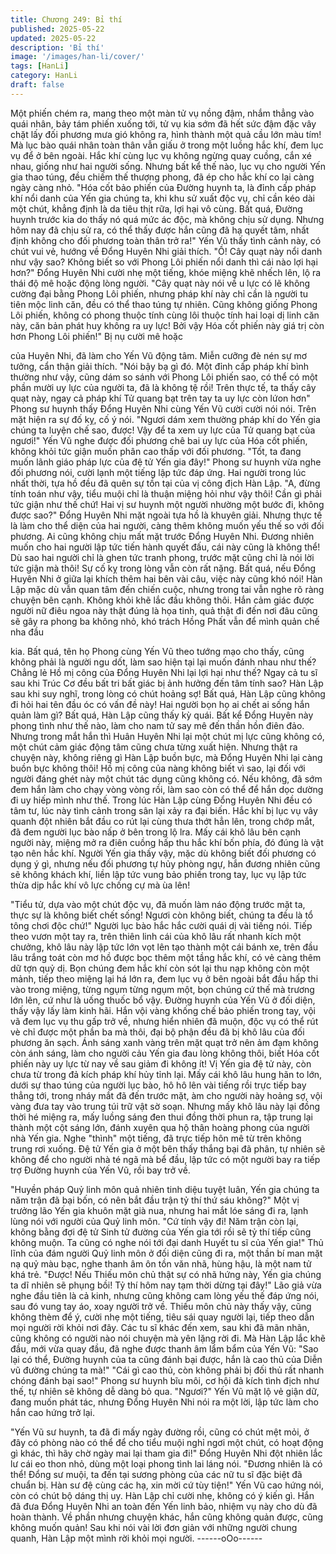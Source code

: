 ```yaml
---
title: Chương 249: Bỉ thí
published: 2025-05-22
updated: 2025-05-22
description: 'Bỉ thí'
image: '/images/han-li/cover/'
tags: [HanLi]
category: HanLi
draft: false
---
```


Một phiến chém ra, mang theo một màn tử vụ nồng đậm, nhắm
thẳng vào quái nhân, bảy tám phiến xuống tới, tử vụ kia sớm đã
hết sức đậm đặc vây chặt lấy đối phương mưa gió không ra, hình
thành một quả cầu lớn màu tím!
Mà lục bào quái nhân toàn thân vẫn giấu ở trong một luồng hắc
khí, đem lục vụ để ở bên ngoài.
Hắc khí cùng lục vụ không ngừng quay cuồng, cắn xé nhau, giống
như hai người sống. Nhưng bất kể thế nào, lục vụ cho người Yến
gia thao túng, đều chiếm thế thượng phong, đã ép cho hắc khí co
lại càng ngày càng nhỏ.
"Hóa cốt bảo phiến của Đường huynh ta, là đỉnh cấp pháp khí nổi
danh của Yến gia chúng ta, khi khu sử xuất độc vụ, chỉ cần kéo
dài một chút, khẳng định là da tiêu thịt rữa, lợi hại vô cùng. Bất
quá, Đường huynh trước kia do thấy nó quá mức ác độc, mà
không chịu sử dụng. Nhưng hôm nay đã chịu sử ra, có thể thấy
được hắn cũng đã hạ quyết tâm, nhất định không cho đối phương
toàn thân trở ra!" Yến Vũ thấy tình cảnh này, có chút vui vẻ,
hướng về Đổng Huyên Nhi giải thích.
"Ồ! Cây quạt này nổi danh như vậy sao? Không biết so với Phong
Lôi phiến nổi danh thì cái nào lợi hại hơn?" Đổng Huyên Nhi cười
nhẹ một tiếng, khóe miệng khẽ nhếch lên, lộ ra thái độ mê hoặc
động lòng người.
"Cây quạt này nói về u lực có lẽ không cường đại bằng Phong Lôi
phiến, nhưng pháp khí này chỉ cần là người tu tiên mộc linh căn,
đều có thể thao túng tự nhiên. Cũng không giống Phong Lôi
phiến, không có phong thuộc tính cùng lôi thuộc tính hai loại dị
linh căn này, căn bản phát huy không ra uy lực! Bởi vậy Hóa cốt
phiến này giá trị còn hơn Phong Lôi phiến!" Bị nụ cười mê hoặc

của Huyên Nhi, đã làm cho Yến Vũ động tâm. Miễn cưỡng đè nén
sự mơ tưởng, cẩn thận giải thích.
"Nói bậy bạ gì đó. Một đỉnh cấp pháp khí bình thường như vậy,
cũng dám so sánh với Phong Lôi phiến sao, có thể có một phần
mười uy lực của người ta, đã là không tệ rồi! Trên thực tế, ta thấy
cây quạt này, ngay cả pháp khí Tử quang bạt trên tay ta uy lực
còn lứon hơn" Phong sư huynh thấy Đổng Huyên Nhi cùng Yến
Vũ cười cười nói nói. Trên mặt hiện ra sự đố kỵ, cố ý nói.
"Ngươi dám xem thường pháp khí do Yến gia chúng ta luyện chế
sao, được! Vậy để ta xem uy lực của Tử quang bạt của ngươi!"
Yến Vũ nghe được đối phương chê bai uy lực của Hóa cốt phiến,
không khỏi tức giận muốn phân cao thấp với đối phương.
"Tốt, ta đang muốn lãnh giáo pháp lực của đệ tử Yến gia đây!"
Phong sư huynh vừa nghe đối phương nói, cười lạnh một tiếng
lập tức đáp ứng.
Hai người trong lúc nhất thời, tựa hồ đều đã quên sự tồn tại của
vị công địch Hàn Lập.
"A, đừng tính toán như vậy, tiểu muội chỉ là thuận miệng hỏi như
vậy thôi! Cần gì phải tức giận như thế chứ! Hai vị sư huynh một
người nhường một bước đi, không được sao?" Đổng Huyên Nhi
mặt ngoài tựa hồ là khuyên giải. Nhưng thực tế là làm cho thể
diện của hai người, càng thêm không muốn yếu thế so với đối
phương. Ai cũng không chịu mất mặt trước Đổng Huyên Nhi.
Đương nhiên muốn cho hai người lập tức tiến hành quyết đấu, cái
này cũng là không thể! Dù sao hai người chỉ là ghen tức tranh
phong, trước mặt cũng chỉ là nói lời tức giận mà thôi! Sự cố kỵ
trong lòng vẫn còn rất nặng. Bất quá, nếu Đổng Huyên Nhi ở giữa
lại khích thêm hai bên vài câu, việc này cũng khó nói!
Hàn Lập mặc dù vẫn quan tâm đến chiến cuộc, nhưng trong tai
vẫn nghe rõ ràng chuyện bên cạnh. Không khỏi khẽ lắc đầu
không thôi. Hắn cảm giác được người nữ điêu ngoa này thật
đúng là họa tinh, quả thật đi đến nơi đâu cũng sẽ gây ra phong ba
không nhỏ, khó trách Hồng Phất vẫn để mình quản chế nha đầu

kia.
Bất quá, tên họ Phong cùng Yến Vũ theo tướng mạo cho thấy,
cũng không phải là người ngu dốt, làm sao hiện tại lại muốn đánh
nhau như thế? Chẳng lẻ Hồ mị công của Đổng Huyên Nhi lại lợi
hại như thế? Ngay cả tu sĩ sau khi Trúc Cơ đều bất tri bất giác bị
ảnh hưởng đến tâm tính sao?
Hàn Lập sau khi suy nghĩ, trong lòng có chút hoảng sợ!
Bất quá, Hàn Lập cũng không đi hỏi hai tên đầu óc có vấn đề này!
Hai người bọn họ ai chết ai sống hắn quản làm gì?
Bất quá, Hàn Lập cũng thấy kỳ quái. Bất kể Đổng Huyên này
phong tình như thế nào, làm cho nam tử say mê đến thần hồn
điên đảo. Nhưng trong mắt hắn thì Huân Huyên Nhi lại một chút
mị lực cũng không có, một chút cảm giác động tâm cũng chưa
từng xuất hiện.
Nhưng thật ra chuyện này, không riêng gì Hàn Lập buồn bực, mà
Đổng Huyên Nhi lại càng buồn bực không thôi! Hồ mị công của
nàng không biết vì sao, lại đối với người đáng ghét này một chút
tác dụng cũng không có. Nếu không, đã sớm đem hắn làm cho
chạy vòng vòng rồi, làm sao còn có thể để hắn dọc dường đi uy
hiếp mình như thế.
Trong lúc Hàn Lập cùng Đổng Huyên Nhi đều có tâm tư, lúc này
tình cảnh trong sân lại xảy ra đại biến.
Hắc khí bị lục vụ vây quanh đột nhiên bắt đầu co rút lại cùng thưa
thớt hẳn lên, trong chớp mắt, đã đem người lục bào nấp ở bên
trong lộ lra. Mấy cái khô lâu bên cạnh người này, miệng mở ra
điên cuồng hấp thu hắc khí bốn phía, đó đúng là vật tạo nên hắc
khí.
Người Yến gia thấy vậy, mặc dù không biết đối phương có dụng ý
gì, nhưng nếu đối phương tự hủy phòng ngự, hắn đương nhiên
cũng sẽ không khách khí, liền lập tức vung bảo phiến trong tay,
lục vụ lập tức thừa dịp hắc khí vô lực chống cự mà ùa lên!

"Tiểu tử, dựa vào một chút độc vụ, đã muốn làm náo động trước
mặt ta, thực sự là không biết chết sống! Ngươi còn không biết,
chúng ta đều là tổ tông chơi độc chứ!" Người lục bào hắc hắc
cười quái dị vài tiếng nói.
Tiếp theo vươn một tay ra, trên thiên linh cái của khô lâu rất
nhanh kích một chưởng, khô lâu này lập tức lớn vọt lên tạo thành
một cái bánh xe, trên đầu lâu trắng toát còn mơ hồ được bọc
thêm một tầng hắc khí, có vẻ càng thêm dữ tợn quỷ dị.
Bọn chúng đem hắc khí còn sót lại thu nạp không còn một mảnh,
tiếp theo miệng lại há lớn ra, đem lục vụ ở bên ngoài bắt đầu hấp
thi vào trong miệng, từng ngụm từng ngụm một, bọn chúng cứ thế
mà trương lớn lên, cứ như là uống thuốc bổ vậy.
Đường huynh của Yến Vũ ở đối diện, thấy vậy lấy làm kinh hãi.
Hắn vội vàng khống chế bảo phiến trong tay, vội vã đem lục vụ
thu gấp trở về, nhưng hiển nhiên đã muộn, độc vụ có thể rút vè
chỉ được một phần ba mà thôi, đại bộ phận đều đã bị khô lâu của
đối phương ăn sạch.
Ánh sáng xanh vàng trên mặt quạt trở nên ảm đạm không còn
ánh sáng, làm cho người cảu Yến gia đau lòng không thôi, biết
Hóa cốt phiến này uy lực từ nay về sau giảm đi không ít!
Vị Yến gia đệ tử này, còn chưa từ trong đả kích pháp khí hủy tỉnh
lại. Mấy cái khô lâu hung hãn to lớn, dưới sự thao túng của người
lục bào, hô hô lên vài tiếng rồi trực tiếp bay thẳng tới, trong nháy
mắt đã đến trước mặt, àm cho người này hoảng sợ, vội vàng đưa
tay vào trung túi trữ vật sờ soạn.
Nhưng mấy khô lâu này lại đồng thời hé miệng ra, mấy luồng
sáng đen thui đồng thời phun ra, tập trung lại thành một cột sáng
lớn, đánh xuyên qua hộ thân hoàng phong của người nhà Yến
gia. Nghe "thình" một tiếng, đã trực tiếp hôn mê từ trên không
trung rơi xuống.
Đệ tử Yến gia ở một bên thấy thắng bại đã phân, tự nhiên sẽ
không để cho người nhà té ngã mà bể đầu, lập tức có một người
bay ra tiếp trợ Đường huynh của Yến Vũ, rồi bay trở về.

"Huyền pháp Quỷ linh môn quả nhiên tinh diệu tuyệt luân, Yến gia
chúng ta năm trận đã bại bốn, có nên bắt đầu trận tỷ thí thứ sáu
không?" Một vị trưởng lão Yến gia khuôn mặt già nua, nhưng hai
mắt lóe sáng đi ra, lạnh lùng nói với người của Quỷ linh môn.
"Cứ tính vậy đi! Năm trận còn lại, không bằng đợi đệ tử Sinh tử
đường của Yến gia tới rồi sẽ tỷ thí tiếp cũng không muộn. Ta cũng
có nghe nói tới đại danh Huyết tu sĩ của Yến gia!" Thủ lĩnh của
đám người Quỷ linh môn ở đối diện cũng đi ra, một thần bí man
mặt nạ quỷ màu bạc, nghe thanh âm ôn tồn văn nhã, hùng hậu, là
một nam tử khá trẻ.
"Được! Nếu Thiếu môn chủ thật sự có nhã hứng này, Yến gia
chúng ta dĩ nhiên sẽ phụng bồi! Tỷ thí hôm nay tạm thời dừng tại
đây!" Lão giả vừa nghe đầu tiên là cả kinh, nhưng cũng không
cam lòng yếu thế đáp ứng nói, sau đó vung tay áo, xoay người
trở về.
Thiếu môn chủ này thấy vậy, cũng không thèm để ý, cười nhẹ một
tiếng, tiêu sái quay người lại, tiếp theo dẫn mọi người rời khỏi nơi
đây.
Các tu sĩ khác đến xem, sau khi đã mãn nhãn, cũng không có
người nào nói chuyện mà yên lặng rời đi.
Mà Hàn Lập lắc khẽ đầu, mới vừa quay đầu, đã nghe được thanh
âm lẩm bẩm của Yến Vũ:
"Sao lại có thể, Đường huynh của ta cũng đánh bại được, hắn là
cao thủ của Diễn vũ đường chúng ta mà!"
"Cái gì cao thủ, còn không phải bị đối thủ rất nhanh chóng đánh
bại sao!" Phong sư huynh bĩu môi, cơ hội đả kích tình địch như
thế, tự nhiên sẽ không dễ dàng bỏ qua.
"Ngươi?" Yến Vũ mặt lộ vẻ giận dữ, đang muốn phát tác, nhưng
Đổng Huyên Nhi nói ra một lời, lập tức làm cho hắn cao hứng trở
lại.

"Yến Vũ sư huynh, ta đã đi mấy ngày đường rồi, cũng có chút mệt
mỏi, ở đây có phòng nào có thể để cho tiểu muội nghỉ ngơi một
chút, có hoạt động gì khác, thì hãy chờ ngày mai lại tham gia đi!"
Đổng Huyên Nhi đột nhiên lắc lư cái eo thon nhỏ, dùng một loại
phong tình lai láng nói.
"Đương nhiên là có thể! Đổng sư muội, ta đến tại sương phòng
của các nữ tu sĩ đặc biệt đã chuẩn bị. Hàn sư đệ cùng các hạ, xin
mời cứ tùy tiện!" Yến Vũ cao hứng nói, còn có chút bộ dáng thị uy.
Hàn Lập chỉ cười nhẹ, không có ý kiến gì.
Hắn đã đưa Đổng Huyên Nhi an toàn đến Yến linh bảo, nhiệm vụ
này cho dù đã hoàn thành. Về phần nhưng chuyện khác, hắn
cũng không quản được, cũng không muốn quản! Sau khi nói vài
lời đơn giản với những người chung quanh, Hàn Lập một mình
rời khỏi mọi người.
------oOo------
